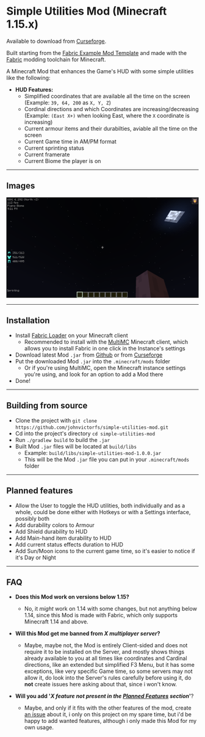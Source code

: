 # Simple Utilities Mod (Minecraft 1.15.x)

Available to download from [Curseforge](https://www.curseforge.com/minecraft/mc-mods/simple-utilities).

Built starting from the [Fabric Example Mod Template](https://github.com/FabricMC/fabric-example-mod) and made with the [Fabric](https://fabricmc.net) modding toolchain for Minecraft.

A Minecraft Mod that enhances the Game's HUD with some simple utilities like the following:

- **HUD Features:**
    - Simplified coordinates that are available all the time on the screen (Example: `39, 64, 200` as `X, Y, Z`)
    - Cordinal directions and which Coordinates are increasing/decreasing (Example: `(East X+)` when looking East, where the `X` coordinate is increasing)
    - Current armour items and their durabilties, aviable all the time on the screen
    - Current Game time in AM/PM format
    - Current sprinting status
    - Current framerate
    - Current Biome the player is on

---

## Images

![In-game HUD Example](images/ingame_hud.png)

---

## Installation

- Install [Fabric Loader](https://fabricmc.net/use/) on your Minecraft client
    - Recommended to install with the [MultiMC](https://multimc.org/) Minecraft client, which allows you to install Fabric in one click in the Instance's settings
- Download latest Mod `.jar` from [Github](https://github.com/johnvictorfs/simple-utilities-mod/releases/latest) or from [Curseforge](https://www.curseforge.com/minecraft/mc-mods/simple-utilities)
- Put the downloaded Mod `.jar` into the `.minecraft/mods` folder
    - Or if you're using MultiMC, open the Minecraft instance settings you're using, and look for an option to add a Mod there
- Done!

---

## Building from source

- Clone the project with `git clone https://github.com/johnvictorfs/simple-utilities-mod.git`
- Cd into the project's directory `cd simple-utilities-mod`
- Run `./gradlew build` to build the `.jar`
- Built Mod `.jar` files will be located at `build/libs`
    - Example: `build/libs/simple-utilities-mod-1.0.0.jar`
    - This will be the Mod `.jar` file you can put in your `.minecraft/mods` folder

---

## Planned features

- Allow the User to toggle the HUD utilities, both individually and as a whole, could be done either with Hotkeys or with a Settings interface, possibly both
- Add durability colors to Armour
- Add Shield durability to HUD
- Add Main-hand item durability to HUD
- Add current status effects duration to HUD
- Add Sun/Moon icons to the current game time, so it's easier to notice if it's Day or Night

---

## FAQ

- **Does this Mod work on versions below 1.15?**
    - No, it *might* work on 1.14 with some changes, but not anything below 1.14, since this Mod is made with Fabric, which only supports Minecraft 1.14 and above.

- **Will this Mod get me banned from *X multiplayer server*?**
    - Maybe, maybe not, the Mod is entirely Client-sided and does not require it to be installed on the Server, and mostly shows things already available to you at all times like coordinates and Cardinal directions, like an extended but simplified F3 Menu, but it has some exceptions, like very specific Game time, so some servers may not allow it, do look into the Server's rules carefully before using it, do **not** create issues here asking about that, since i won't know.

- **Will you add '*X feature not present in the [Planned Features](#planned-features) section*'**?
    - Maybe, and only if it fits with the other features of the mod, create [an issue](https://github.com/johnvictorfs/simple-utilities-mod/issues/new) about it, i only on this project on my spare time, but i'd be happy to add wanted features, although i only made this Mod for my own usage.

